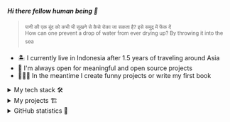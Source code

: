 **_Hi there fellow human being 👋_**

> <sub>पानी की एक बूंद को कभी भी सूखने से कैसे रोका जा सकता है? इसे समुद्र में फेंक दें</sub><br>
> <sup>How can one prevent a drop of water from ever drying up? By throwing it into the sea</sup>

-   🏝️ I currently live in Indonesia after 1.5 years of traveling around Asia
-   🌱 I'm always open for meaningful and open source projects
-   🧑🏻‍💻 In the meantime I create funny projects or write my first book

 <details>
    <summary>My tech stack 🛠️</summary>
    <!-- have to be followed by an empty line! -->
  <br>
<table>
<thead>
  <tr>
    <th colspan="2">Languages</th>
    <th colspan="7">Tools</th>
  </tr>
</thead>
<tbody>
  <tr>
    <td align="center">Web</td>
    <td align="center">Scripting</td>
    <td align="center">Editor</td>
    <td align="center">Runtime</td>
    <td align="center">Web</td>
    <td align="center">DB</td>
    <td align="center">Docs</td>
    <td align="center">Issues</td>
    <td align="center">Graphics</td> 
  </tr>
  <tr>
    <td align="center">
      <picture>
        <img src="https://github.com/devicons/devicon/blob/master/icons/typescript/typescript-plain.svg" title="TypeScript" alt="TypeScript" width="40" height="40"/>
      </picture> 
      <picture><img src="https://github.com/devicons/devicon/blob/master/icons/javascript/javascript-original.svg" title="JavaScript" alt="JavaScript" width="40" height="40"/></picture> 
      <picture><img src="https://github.com/devicons/devicon/blob/master/icons/html5/html5-original.svg" title="HTML5" alt="HTML" width="40" height="40"/></picture> 
      <picture>
        <img src="https://github.com/devicons/devicon/blob/master/icons/css3/css3-plain-wordmark.svg"  title="CSS3" alt="CSS" width="40" height="40"/>
      </picture> 
    </td>
    <td align="center">
      <picture>
        <img src="https://github.com/PowerShell/PowerShell/blob/master/assets/Powershell_256.png" title="PowerShell" alt="PowerShell" width="40" height="40"/>
      </picture> 
    </td>
    <td align="center">
      <picture>
        <img src="https://github.com/devicons/devicon/blob/master/icons/vscode/vscode-original.svg" title="Visual Studio Code" alt="Visual Studio Code" width="40" height="40"/>
      </picture> 
    </td>
    <td align="center">
      <picture>
        <img src="https://github.com/devicons/devicon/blob/master/icons/nodejs/nodejs-original.svg" title="NodeJS" alt="NodeJS" width="40" height="40"/>
      </picture> 
    </td>
    <td align="center">
      <picture>
        <img src="https://github.com/devicons/devicon/blob/master/icons/react/react-original.svg" title="React" alt="React" width="40" height="40"/>
      </picture> 
      <picture>
        <img src="https://github.com/devicons/devicon/blob/master/icons/nextjs/nextjs-original.svg" title="NextJS" alt="NextJS" width="40" height="40"/>
      </picture> 
      <picture>
        <img src="https://github.com/devicons/devicon/blob/master/icons/tailwindcss/tailwindcss-plain.svg" title="Tailwind CSS" alt="Tailwind CSS" width="40" height="40"/>
      </picture> 
    </td>
    <td align="center">
      <picture>
        <img src="https://github.com/devicons/devicon/blob/master/icons/mysql/mysql-original-wordmark.svg" title="MySQL" alt="MySQL" width="40" height="40"/>
      </picture> 
      <picture>
        <img src="https://github.com/devicons/devicon/blob/master/icons/microsoftsqlserver/microsoftsqlserver-plain-wordmark.svg" title="MSSQL" alt="MSSQL" width="40" height="40"/>
      </picture> 
    </td>
    <td align="center">
      <picture>
        <img src="https://github.com/devicons/devicon/blob/master/icons/confluence/confluence-original.svg" title="Confluence" alt="Confluence" width="40" height="40"/>
      </picture> 
      <picture>
        <img src="https://github.com/devicons/devicon/blob/master/icons/latex/latex-original.svg" title="LaTeX" alt="LaTeX" width="40" height="40"/>
      </picture> 
    </td>
    <td align="center">
      <picture>
        <img src="https://github.com/devicons/devicon/blob/master/icons/jira/jira-original.svg" title="Jira" alt="Jira" width="40" height="40"/>
      </picture> 
      <picture>
        <img src="https://github.com/devicons/devicon/blob/master/icons/gitlab/gitlab-original.svg" title="GitLab" alt="GitLab" width="40" height="40"/>
      </picture> 
      <picture>
        <img src="https://github.com/devicons/devicon/blob/master/icons/github/github-original.svg" title="GitHub" alt="GitHub" width="40" height="40"/>
      </picture> 
    </td>
    <td align="center">
      <picture>
        <img src="https://github.com/devicons/devicon/blob/master/icons/inkscape/inkscape-original.svg" title="Inkscape" alt="Inkscape" width="40" height="40"/>
      </picture> 
      <picture>
        <img src="https://github.com/devicons/devicon/blob/master/icons/gimp/gimp-original.svg" title="Gimp" alt="Gimp" width="40" height="40"/>
      </picture> 
    </td>
  </tr>
</tbody>
</table>
  </details>
 <details>
    <summary>My projects 🏗️</summary>
    <!-- have to be followed by an empty line! -->
  <br>
Currently working on 🚧
<br>
<a href="https://github.com/Megaemce/LavaHead">
        <img src="https://github.com/Megaemce/LavaHead/blob/main/public/lavahead.png" title="LavaHead" alt="LavaHead" height="100" width="300"/>
</a>
<br>

Proudest projects 🦚
<br/>

<table>
<thead>
  <tr>
    <td>
      <a href="https://github.com/Megaemce/mobbler">
        <img src="https://github.com/Megaemce/mobbler/blob/main/img/mobbler_animated_dark.svg" title="Mobbler" alt="Mobbler" height="50" width="100"/>
      </a>
    </td>
    <td>
      <a href="https://github.com/Megaemce/correlations.world">
        <img src="https://github.com/Megaemce/correlations.world/blob/main/img/logo.png" title="Correlation.world" alt="Correlation.world" height="65" width="85"/>
      </a>
    </td>
    <td>
      <a href="https://github.com/Megaemce/IQ-converter">
        <img src="https://github.com/Megaemce/IQ-converter/blob/master/logo.png" title="IQ Converter" alt="IQ Converter" width="62" height="60"/>
      </a>
    </td>
    <td>
      <a href="https://github.com/Megaemce/TytuScript">
        <img src="https://raw.githubusercontent.com/Megaemce/TytuScript/master/img/TytuScript_logo.png" title="TytuScript" alt="TytuScript" width="60" height="60"/>
      </a>
    </td>
  </tr>
</thead>
</table>
Micro projects 👾

<br>
 <ul>
  <li>
   <a href="https://github.com/Megaemce/KapitanDupa">Kapitan Dupa</a> - small web game from Kapitan Bomba's universe
  </li>
  <li>
   <a href="https://github.com/Megaemce/Sound-exercises">Sound exercises</a> - hearing training tool for music school exams
  </li>
  <li>  
   <a href="https://github.com/Megaemce/AudioKnobs">Audio Knobs</a> - SVG audio knobs with mouse/touch control and dynamic shadows
  </li>
  <li>
   <a href="https://github.com/Megaemce/Oscillator">Oscillator</a> - WebAPI oscillator recreated using AudioWorkletProcessor
  </li>
 </ul>
  </details>
<details>
    <summary>GitHub statistics 🧮 </summary>
    <!-- have to be followed by an empty line! -->
    <div>

<picture>
  <source media="(prefers-color-scheme: dark)" srcset="https://github-readme-stats.vercel.app/api/top-langs/?username=Megaemce&layout=compact&langs_count=5&theme=dark&bg_color=00000000&hide_border=true&exclude_repo=shan_shui_docs">
  <img alt="GitHub Language Stats" src="https://github-readme-stats.vercel.app/api/top-langs/?username=Megaemce&layout=compact&langs_count=5&theme=default&bg_color=00000000&hide_border=true&exclude_repo=shan_shui_docs">
</picture>
<picture>
  <source media="(prefers-color-scheme: dark)" srcset="https://github-readme-stats.vercel.app/api?username=Megaemce&show_icons=true&hide_title=true&theme=dark&bg_color=00000000&hide_border=true&hide_rank=true">
  <img alt="GitHub General Stats" src="https://github-readme-stats.vercel.app/api?username=Megaemce&show_icons=true&hide_title=true&theme=default&bg_color=00000000&hide_border=true&hide_rank=true">
</picture>
  
</div>

<picture>
<img alt="Github profile views" src="https://komarev.com/ghpvc/?username=Megaemce&color=brightgreen&style=flat">
</picture>

</details>
